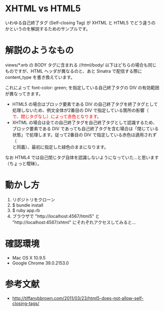 # XHTML vs HTML5

いわゆる自己終了タグ (Self-closing Tag) が XHTML と HTML5 でどう違うのかというのを解説するためのサンプルです。

# 解説のようなもの

views/*.erb の BODY タグに含まれる //html/body/ 以下はどちらの場合も同じものですが、HTML ヘッダが異なるのと、あと Sinatra で配信する際に content_type を書き換えています。

これによって font-color: green; を指定している自己終了タグの DIV の有効範囲が異なってきます。

- HTML5 の場合はブロック要素である DIV の自己終了タグを終了タグとして処理しないため、例文全体が2番目の DIV で指定している箇所の影響（<div style="color:red"> で、閉じタグなし）によって赤色となります。
- XHTML の場合は全ての自己終了タグを自己終了タグとして認識するため、ブロック要素である DIV であっても自己終了タグを含む場合は「閉じている状態」で処理します。従って2番目の DIV で指定している赤色は適用されず（<div style="color:red"></div>と同義）、最初に指定した緑色のままになります。

なお HTML4 では自己閉じタグ自体を認識しないようになっていた...と思います（ちょっと曖昧）。

# 動かし方

1. リポジトリをクローン
2. $ bundle install
3. $ ruby app.rb
4. ブラウザで "http://localhost:4567/html5" と "http://localhost:4567/xhtml" にそれぞれアクセスしてみると…

# 確認環境

- Mac OS X 10.9.5
- Google Chrome 39.0.2153.0

# 参考文献

- http://tiffanybbrown.com/2011/03/23/html5-does-not-allow-self-closing-tags/
